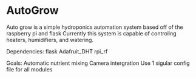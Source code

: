 # AutoGrow
Auto grow is a simple hydroponics automation system based off of the raspberry pi and flask
Currently this system is capable of controling heaters, humidifiers, and watering.

Dependencies:
flask
Adafruit_DHT
rpi_rf

Goals:
Automatic nutrient mixing
Camera intergration
Use 1 sigular config file for all modules
